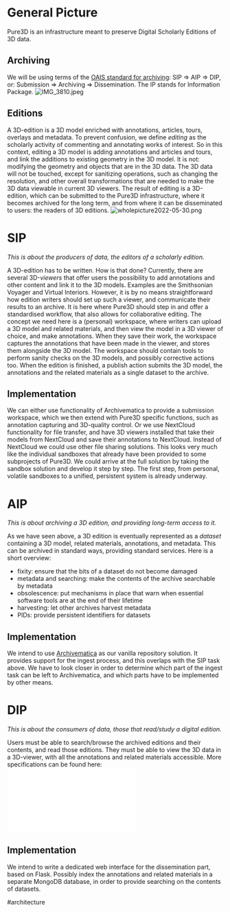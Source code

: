 # General Picture

Pure3D is an infrastructure meant to preserve Digital Scholarly Editions of 3D data.

## Archiving

We will be using terms of the [OAIS standard for
archiving](https://www2.archivists.org/groups/standards-committee/open-archival-information-system-oais):
SIP => AIP => DIP, or: Submission => Archiving => Dissemination. The IP stands
for Information Package.
![IMG_3810.jpeg](IMG_3810.jpeg)

## Editions

A 3D-edition is a 3D model enriched with annotations, articles, tours, overlays
and metadata.  To prevent confusion, we define *editing* as the scholarly
activity of commenting and annotating works of interest. So in this context,
editing a 3D model is adding annotations and articles and tours, and link the
additions to existing geometry in the 3D model. It is not: modifying the
geometry and objects that are in the 3D data. The 3D data will not be touched,
except for sanitizing operations, such as changing the resolution, and other
overall transformations that are needed to make the 3D data viewable in current
3D viewers.  The result of editing is a 3D-edition, which can be submitted to
the Pure3D infrastructure, where it becomes archived for the long term, and
from where it can be disseminated to users: the readers of 3D editions.
![wholepicture2022-05-30.png](wholepicture2022-05-30.png)

# SIP

*This is about the producers of data, the editors of a scholarly edition.*

A 3D-edition has to be written. How is that done? Currently, there are several
3D-*viewers* that offer users the possibility to add annotations and other
content and link it to the 3D models. Examples are the Smithsonian Voyager and
Virtual Interiors.  However, it is by no means straightforward how edition
writers should set up such a viewer, and communicate their results to an
archive. It is here where Pure3D should step in and offer a standardised
workflow, that also allows for collaborative editing.  The concept we need here
is a (personal) workspace, where writers can upload a 3D model and related
materials, and then view the model in a 3D viewer of choice, and make
annotations. When they save their work, the workspace captures the annotations
that have been made in the viewer, and stores them alongside the 3D model.  The
workspace should contain tools to perform sanity checks on the 3D models, and
possibly corrective actions too.  When the edition is finished, a publish
action submits the 3D model, the annotations and the related materials as a
single dataset to the archive.

## Implementation

We can either use functionality of Archivematica to provide a submission
workspace, which we then extend with Pure3D specific functions, such as
annotation capturing and 3D-quality control.  Or we use NextCloud functionality
for file transfer, and have 3D viewers installed that take their models from
NextCloud and save their annotations to NextCloud.  Instead of NextCloud we
could use other file sharing solutions.  This looks very much like the
individual sandboxes that already have been provided to some subprojects of
Pure3D. We could arrive at the full solution by taking the sandbox solution
and develop it step by step. The first step, from personal, volatile
sandboxes to a unified, persistent system is already underway.

# AIP

*This is about archiving a 3D edition, and providing long-term access to it.*

As we have seen above, a 3D edition is eventually represented as a *dataset*
containing a 3D model, related materials, annotations, and metadata.  This can
be archived in standard ways, providing standard services. Here is a short
overview:

* fixity: ensure that the bits of a dataset do not become damaged
* metadata and searching: make the contents of the archive searchable by metadata
* obsolescence: put mechanisms in place that warn when essential software tools are at the end of their lifetime
* harvesting: let other archives harvest metadata
* PIDs: provide persistent identifiers for datasets

## Implementation

We intend to use [Archivematica](https://www.archivematica.org/en/) as our
vanilla repository solution. It provides support for the ingest process, and
this overlaps with the SIP task above. We have to look closer in order to
determine which part of the ingest task can be left to Archivematica, and which
parts have to be implemented by other means.

# DIP

*This is about the consumers of data, those that read/study a digital edition.*

Users must be able to search/browse the archived editions and their contents, and read those editions. They must be able to view the 3D data in a 3D-viewer, with all the annotations and related materials accessible. More specifications can be found here: 
![PURE3D Wireframe.pdf](PURE3D%20Wireframe.pdf)

## Implementation
We intend to write a dedicated web interface for the dissemination part, based on Flask. Possibly index the annotations and related materials in a separate MongoDB database, in order to provide searching on the contents of datasets. 


#architecture 
